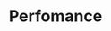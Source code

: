 ---
title: "Perfomance"
description: "Lorem ipsum dolor sit amet, consectetur adipiscing elit. Proin vel nisi massa."
date: ""
publishDate: ""
tags: ["perfomance", "blogging"]
---